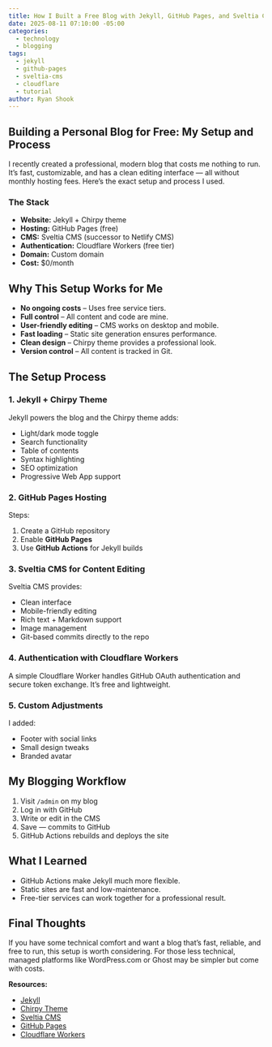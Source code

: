 ```yaml
---
title: How I Built a Free Blog with Jekyll, GitHub Pages, and Sveltia CMS
date: 2025-08-11 07:10:00 -05:00
categories:
  - technology
  - blogging
tags:
  - jekyll
  - github-pages
  - sveltia-cms
  - cloudflare
  - tutorial
author: Ryan Shook
---
```

## Building a Personal Blog for Free: My Setup and Process

I recently created a professional, modern blog that costs me nothing to run. It’s fast, customizable, and has a clean editing interface — all without monthly hosting fees. Here’s the exact setup and process I used.

### **The Stack**

- **Website:** Jekyll + Chirpy theme
- **Hosting:** GitHub Pages (free)
- **CMS:** Sveltia CMS (successor to Netlify CMS)
- **Authentication:** Cloudflare Workers (free tier)
- **Domain:** Custom domain
- **Cost:** $0/month

## **Why This Setup Works for Me**

- **No ongoing costs** – Uses free service tiers.
- **Full control** – All content and code are mine.
- **User-friendly editing** – CMS works on desktop and mobile.
- **Fast loading** – Static site generation ensures performance.
- **Clean design** – Chirpy theme provides a professional look.
- **Version control** – All content is tracked in Git.

## **The Setup Process**

### 1. Jekyll + Chirpy Theme

Jekyll powers the blog and the Chirpy theme adds:

- Light/dark mode toggle
- Search functionality
- Table of contents
- Syntax highlighting
- SEO optimization
- Progressive Web App support

### 2. GitHub Pages Hosting

Steps:

1. Create a GitHub repository
2. Enable **GitHub Pages**
3. Use **GitHub Actions** for Jekyll builds

### 3. Sveltia CMS for Content Editing

Sveltia CMS provides:

- Clean interface
- Mobile-friendly editing
- Rich text + Markdown support
- Image management
- Git-based commits directly to the repo

### 4. Authentication with Cloudflare Workers

A simple Cloudflare Worker handles GitHub OAuth authentication and secure token exchange. It’s free and lightweight.

### 5. Custom Adjustments

I added:

- Footer with social links
- Small design tweaks
- Branded avatar

## **My Blogging Workflow**

1. Visit `/admin` on my blog
2. Log in with GitHub
3. Write or edit in the CMS
4. Save — commits to GitHub
5. GitHub Actions rebuilds and deploys the site

## **What I Learned**

- GitHub Actions make Jekyll much more flexible.
- Static sites are fast and low-maintenance.
- Free-tier services can work together for a professional result.

## **Final Thoughts**

If you have some technical comfort and want a blog that’s fast, reliable, and free to run, this setup is worth considering. For those less technical, managed platforms like WordPress.com or Ghost may be simpler but come with costs.

**Resources:**

- [Jekyll](https://jekyllrb.com/)
- [Chirpy Theme](https://github.com/cotes2020/jekyll-theme-chirpy)
- [Sveltia CMS](https://github.com/sveltia/sveltia-cms)
- [GitHub Pages](https://pages.github.com/)
- [Cloudflare Workers](https://workers.cloudflare.com/)
